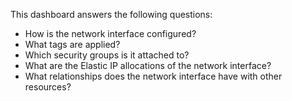 This dashboard answers the following questions:

- How is the network interface configured?
- What tags are applied?
- Which security groups is it attached to?
- What are the Elastic IP allocations of the network interface?
- What relationships does the network interface have with other resources?
